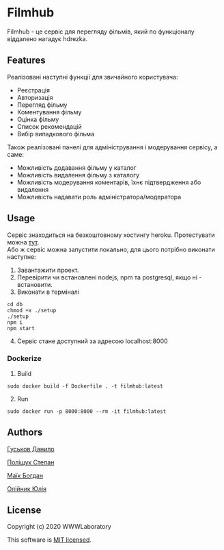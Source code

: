 # Filmhub

Filmhub - це сервіс для перегляду фільмів, який по функціоналу віддалено нагадує hdrezka.

## Features

Реалізовані наступні функції для звичайного користувача:

- Реєстрація
- Авторизація
- Перегляд фільму
- Коментування фільму
- Оцінка фільму
- Список рекомендацій
- Вибір випадкового фільма

Також реалізовані панелі для адміністрування і модерування сервісу, а саме:

- Можливість додавання фільму у каталог
- Можливість видалення фільму з каталогу
- Можливість модерування коментарів, їхнє підтвердження або видалення
- Можливість надавати роль адміністратора/модератора

## Usage

Сервіс знаходиться на безкоштовному хостингу heroku. Протестувати можна [тут](https://filmhubb.herokuapp.com).  
Або ж сервіс можна запустити локально, для цього потрібно виконати наступне:

1.  Завантажити проект.
2.  Перевірити чи встановлені nodejs, npm та postgresql, якщо ні - встановити.
3.  Виконати в термiналi

```
cd db
chmod +x ./setup
./setup
npm i
npm start
```

4. Сервiс стане доступний за адресою localhost:8000

### Dockerize

1. Build

```
sudo docker build -f Dockerfile . -t filmhub:latest
```

2. Run

```
sudo docker run -p 8000:8000 --rm -it filmhub:latest
```

## Authors

[Гуськов Данило](https://github.com/imnetcat)

[Поліщук Степан](https://github.com/Professor108)

[Маїк Богдан](https://github.com/Storkki)

[Олійник Юлія](https://github.com/Yulia02)

## License

Copyright (c) 2020 WWWLaboratory

This software is [MIT licensed](./LICENSE).
